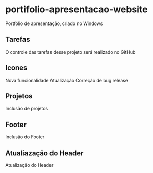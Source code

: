 # portifolio-apresentacao-website

Portfólio de apresentação, criado no Windows

## Tarefas
O controle das tarefas desse projeto será realizado no GitHub

## Icones

Nova funcionalidade
Atualização
Correção de bug
release

## Projetos

Inclusão de projetos

## Footer

Inclusão do Footer

## Atualiazação do  Header
    
Atualização do Header